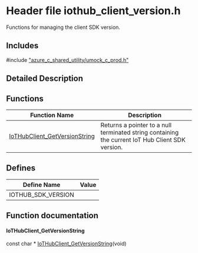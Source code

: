 # Header file iothub_client_version.h 

Functions for managing the client SDK version.

## Includes

\#include ["azure_c_shared_utility/umock_c_prod.h"](iot-c-ref-umock-c-prod-h.md)  

## Detailed Description

## Functions

Function Name                  | Description                                
--------------------------------|---------------------------------------------
[IoTHubClient_GetVersionString](./iot-c-ref-iothub-client-version-h/iothubclient-getversionstring.md)            | Returns a pointer to a null terminated string containing the current IoT Hub Client SDK version.

## Defines

Define Name                    | Value                                
--------------------------------|---------------------------------------------
IOTHUB_SDK_VERSION            | 

## Function documentation

#### IoTHubClient_GetVersionString 
const char * [IoTHubClient_GetVersionString](#iothub__client__version_8h_1ad8bb41067344bbe6676b2edf7dc65be4)(void)

